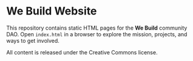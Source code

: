 # We Build Website

This repository contains static HTML pages for the **We Build** community DAO. Open `index.html` in a browser to explore the mission, projects, and ways to get involved.

All content is released under the Creative Commons license.
